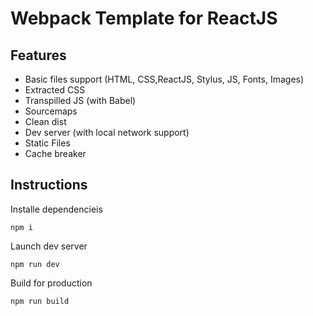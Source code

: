 # Webpack Template for ReactJS

## Features

- Basic files support (HTML, CSS,ReactJS, Stylus, JS, Fonts, Images)
- Extracted CSS
- Transpilled JS (with Babel)
- Sourcemaps
- Clean dist
- Dev server (with local network support)
- Static Files
- Cache breaker

## Instructions

Installe dependencieis

```npm i```

Launch dev server

```npm run dev```

Build for production

```npm run build``` 